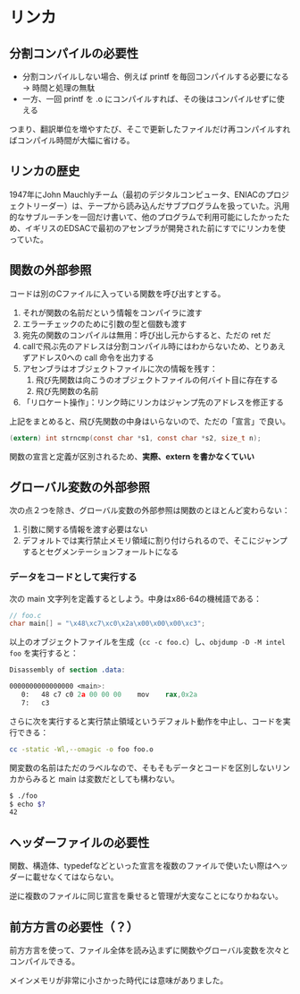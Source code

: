 # リンカ

## 分割コンパイルの必要性

* 分割コンパイルしない場合、例えば printf を毎回コンパイルする必要になる -> 時間と処理の無駄
* 一方、一回 printf を .o にコンパイルすれば、その後はコンパイルせずに使える

つまり、翻訳単位を増やすたび、そこで更新したファイルだけ再コンパイルすればコンパイル時間が大幅に省ける。

## リンカの歴史

1947年にJohn Mauchlyチーム（最初のデジタルコンピュータ、ENIACのプロジェクトリーダー）は、テープから読み込んだサブプログラムを扱っていた。汎用的なサブルーチンを一回だけ書いて、他のプログラムで利用可能にしたかったため、イギリスのEDSACで最初のアセンブラが開発された前にすでにリンカを使っていた。

## 関数の外部参照

コードは別のCファイルに入っている関数を呼び出すとする。

1. それが関数の名前だという情報をコンパイラに渡す
2. エラーチェックのために引数の型と個数も渡す
3. 宛先の関数のコンパイルは無用：呼び出し元からすると、ただの ret だ
4. callで飛ぶ先のアドレスは分割コンパイル時にはわからないため、とりあえずアドレス0への call 命令を出力する
5. アセンブラはオブジェクトファイルに次の情報を残す：
   1. 飛び先関数は向こうのオブジェクトファイルの何バイト目に存在する
   2. 飛び先関数の名前
6. 「リロケート操作」：リンク時にリンカはジャンプ先のアドレスを修正する

上記をまとめると、飛び先関数の中身はいらないので、ただの「宣言」で良い。

``` c
(extern) int strncmp(const char *s1, const char *s2, size_t n);
```

関数の宣言と定義が区別されるため、**実際、extern を書かなくていい**

## グローバル変数の外部参照

次の点２つを除き、グローバル変数の外部参照は関数のとほとんど変わらない：

1. 引数に関する情報を渡す必要はない
2. デフォルトでは実行禁止メモリ領域に割り付けられるので、そこにジャンプするとセグメンテーションフォールトになる

### データをコードとして実行する

次の main 文字列を定義するとしよう。中身はx86-64の機械語である：

``` c
// foo.c
char main[] = "\x48\xc7\xc0\x2a\x00\x00\x00\xc3";
```

以上のオブジェクトファイルを生成（`cc -c foo.c`）し、`objdump -D -M intel foo` を実行すると：

``` nasm
Disassembly of section .data:

0000000000000000 <main>:
   0:   48 c7 c0 2a 00 00 00    mov    rax,0x2a
   7:   c3     
```

さらに次を実行すると実行禁止領域というデフォルト動作を中止し、コードを実行できる：

``` bash
cc -static -Wl,--omagic -o foo foo.o
```

関変数の名前はただのラベルなので、そもそもデータとコードを区別しないリンカからみると main は変数だとしても構わない。

``` bash
$ ./foo
$ echo $?
42
```

## ヘッダーファイルの必要性

関数、構造体、typedefなどといった宣言を複数のファイルで使いたい際はヘッダーに載せなくてはならない。

逆に複数のファイルに同じ宣言を乗せると管理が大変なことになりかねない。

## 前方方言の必要性（？）

前方方言を使って、ファイル全体を読み込まずに関数やグローバル変数を次々とコンパイルできる。

メインメモリが非常に小さかった時代には意味がありました。
